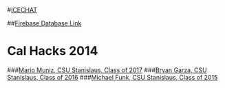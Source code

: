 #[ICECHAT](http://www.bryangarza.me/icechat)

##[Firebase Database Link](https://icechat.firebaseio.com/)

# Cal Hacks 2014

###[Mario Muniz, CSU Stanislaus, Class of 2017](http://mariomuniz.com)
###[Bryan Garza, CSU Stanislaus, Class of 2016](http://bryangarza.me)
###[Michael Funk, CSU Stanislaus, Class of 2015](http://mafunk.info)
